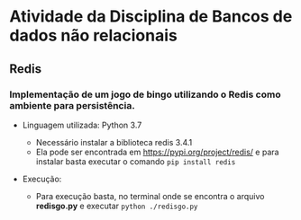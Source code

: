 
# Atividade da Disciplina de Bancos de dados não relacionais

## Redis

### Implementação de um jogo de bingo utilizando o Redis como ambiente para persistência.

* Linguagem utilizada: Python 3.7
    * Necessário instalar a biblioteca redis 3.4.1
    * Ela pode ser encontrada em https://pypi.org/project/redis/ e para instalar basta executar o comando `pip install redis`

* Execução:
    * Para execução basta, no terminal onde se encontra o arquivo **redisgo.py** e executar `python ./redisgo.py`  
    
